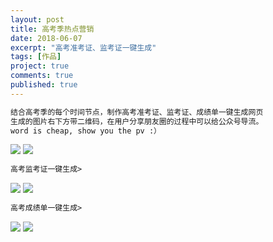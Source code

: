 ```yaml
---
layout: post
title: 高考季热点营销
date: 2018-06-07
excerpt: "高考准考证、监考证一键生成"
tags: [作品]
project: true
comments: true
published: true
---
```

```html
结合高考季的每个时间节点，制作高考准考证、监考证、成绩单一键生成网页
生成的图片右下方带二维码，在用户分享朋友圈的过程中可以给公众号导流。
word is cheap, show you the pv :）
```

![](http://img.vinechen.com/project/gkzkz.png)
![](http://img.vinechen.com/project/gkzkzpv.png)

```html
高考监考证一键生成>
```
![](http://img.vinechen.com/project/gkjkz.png)
![](http://img.vinechen.com/project/gkjkzpv.png)

```html
高考成绩单一键生成>
```
![](http://img.vinechen.com/project/gkcjd.png)
![](http://img.vinechen.com/project/gkcjdpv.png)

